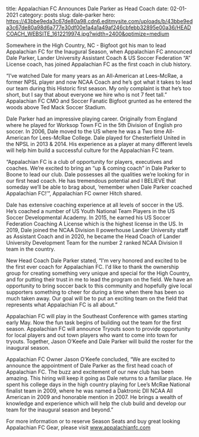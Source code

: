 title: Appalachian FC Announces Dale Parker as Head Coach 
date: 02-01-2021
category: posts
slug: dale-parker
hero: https://43bbe9eda3c67de80a98.cdn6.editmysite.com/uploads/b/43bbe9eda3c67de80a98d6a777e30df00e1a4a1a49af246cbfebb32895e00a36/HEADCOACH_WEBSITE_1612219974.jpg?width=2400&optimize=medium


Somewhere in the High Country, NC - Bigfoot got his man to lead Appalachian FC for the Inaugural Season, when Appalachian FC announced Dale Parker, Lander University Assistant Coach & US Soccer Federation “A” License coach, has joined Appalachian FC as the first coach in club history.

“I’ve watched Dale for many years as an All-American at Lees-McRae, a former NPSL player and now NCAA Coach and he’s got what it takes to lead our team during this Historic first season. My only complaint is that he’s too short, but I say that about everyone we hire who is not 7 feet tall.” Appalachian FC CMO and Soccer Fanatic Bigfoot grunted as he entered the woods above Ted Mack Soccer Stadium.

Dale Parker had an impressive playing career. Originally from England where he played for Worksop Town FC in the 5th Division of English pro soccer. In 2006, Dale moved to the US where he was a Two time All-American for Lees-McRae College. Dale played for Chesterfield United in the NPSL in 2013 & 2014. His experience as a player at many different levels will help him build a successful culture for the Appalachian FC team.

“Appalachian FC is a club of opportunity for players, executives and coaches. We’re excited to bring an “up & coming coach” in Dale Parker to Boone to lead our club. Dale possesses all the qualities we’re looking for in our first head coach. He has tremendous potential and I BELIEVE that someday we’ll be able to brag about, ‘remember when Dale Parker coached Appalachian FC!’”, Appalachian FC owner Hitch shared.

Dale has extensive coaching experience at all levels of soccer in the US. He’s coached a number of US Youth National Team Players in the US Soccer Developmental Academy. In 2015, he earned his US Soccer Federation Coaching A License which is the highest license in the US. In 2019, Dale joined the NCAA Division II powerhouse Lander University staff as Assistant Coach and in 2020, he became the Head Coach of Lander University Development Team for the number 2 ranked NCAA Division II team in the country.

New Head Coach Dale Parker stated, “I'm very honored and excited to be the first ever coach for Appalachian FC. I'd like to thank the ownership group for creating something very unique and special for the High Country, and for putting their trust in me to lead the program on the field. We have an opportunity to bring soccer back to this community and hopefully give local supporters something to cheer for during a time when there has been so much taken away. Our goal will be to put an exciting team on the field that represents what Appalachian FC is all about.”

Appalachian FC will play in the Southeast Conference with games starting early May. Now the fun task begins of building out the team for the first season. Appalachian FC will announce Tryouts soon to provide opportunity for local players and out town players who want to come into town for tryouts. Together, Jason O’Keefe and Dale Parker will build the roster for the inaugural season.

Appalachian FC Owner Jason O’Keefe concluded, “We are excited to announce the appointment of Dale Parker as the first head coach of Appalachian FC. The buzz and excitement of our new club has been amazing. This hiring will keep it going as Dale returns to a familiar place. He spent his college days in the high country playing for Lee’s McRae National finalist team in 2009, where he was named a Daktronic DII NCAA All American in 2009 and honorable mention in 2007. He brings a wealth of knowledge and experience which will help the club build and develop our team for the inaugural season and beyond.”

For more information or to reserve Season Seats and buy great looking Appalachian FC Gear, please visit ​www.appalachianfc.com 
